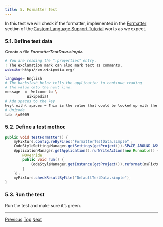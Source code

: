 ```yaml
---
title: 5. Formatter Test
---
```


In this test we will check if the formatter, implemented in the
[Formatter](/tutorials/custom_language_support/formatter.md)
section of the
[Custom Language Support Tutorial](/tutorials/custom_language_support_tutorial.md)
works as we expect.

### 5.1. Define test data

Create a file *FormatterTestData.simple*.

```bash
# You are reading the ".properties" entry.
! The exclamation mark can also mark text as comments.
website=http://en.wikipedia.org/

language= English
# The backslash below tells the application to continue reading
# the value onto the next line.
message  =  Welcome to \
          Wikipedia!
# Add spaces to the key
key\ with\ spaces = This is the value that could be looked up with the key "key with spaces".
# Unicode
tab :\u0009
```

### 5.2. Define a test method

```java
public void testFormatter() {
    myFixture.configureByFiles("FormatterTestData.simple");
    CodeStyleSettingsManager.getSettings(getProject()).SPACE_AROUND_ASSIGNMENT_OPERATORS = true;
    ApplicationManager.getApplication().runWriteAction(new Runnable() {
        @Override
        public void run() {
            CodeStyleManager.getInstance(getProject()).reformat(myFixture.getFile());
        }
    });
    myFixture.checkResultByFile("DefaultTestData.simple");
}
```

### 5.3. Run the test

Run the test and make sure it's green.

-----

[Previous](annotator_test.md)
[Top](/tutorials/writing_tests_for_plugins.md)
[Next](rename_test.md)
